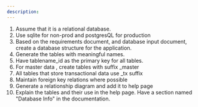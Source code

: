 ```yaml
---
description: 
---
```


1. Assume that it is a relational database. 
2. Use sqlite for non-prod and postgresQL for production
3. Based on the requirements document, and database input document, create a database structure for the application. 
4. Generate the tables with meaningful names. 
5. Have tablename_id as the primary key for all tables.
6. For master data , create tables with suffix _master
7. All tables that store transactional data use _tx suffix
8. Maintain foreign key relations where possible
9. Generate a relationship diagram and add it to help page
10. Explain the tables and their use in the help page. Have a section named "Database Info" in the documentation.